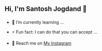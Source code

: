 ## Hi, I'm Santosh Jogdand 👋
###

- 🌱 I’m currently learning ... 
- ⚡ Fun fact: I can do that you can accept ...

- 📣 Reach me on [My Instagram][instagram]

<!--
**santosh-jogdand/santosh-jogdand** is a ✨ _special_ ✨ repository because its `README.md` (this file) appears on your GitHub profile.

Here are some ideas to get you started:

- 🔭 I’m currently working on ...
- 🌱 I’m currently learning ...
- 👯 I’m looking to collaborate on ...
- 🤔 I’m looking for help with ...
- 💬 Ask me about ...
- 📫 How to reach me: ...
- 😄 Pronouns: ...
- ⚡ Fun fact: ...
-->

[instagram]: https://instagram.com/_santosh.j/
